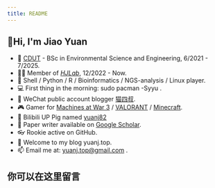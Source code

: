 ```yaml
---
title: README
---
```


## 👋Hi, I'm Jiao Yuan 

- 🏫 [CDUT](https://www.cdut.edu.cn/) - BSc in Environmental Science and Engineering, 6/2021 - 7/2025.
- 👨‍🎓 Member of _[HJLab](https://www.x-mol.com/groups/hj-lab)_, 12/2022 - Now.
- 🧬 Shell / Python / R / Bioinformatics / NGS-analysis / Linux player.
- 💻 First thing in the morning: sudo pacman -Syyu .
- 📗 WeChat public account blogger [猫四叔](https://yuanj.top/images/wechat.jpg).
- 🎮 Gamer for [Machines at War 3](https://www.isotope244.com/machines-at-war-3.html) / [VALORANT](https://val.qq.com/main.html) / [Minecraft](https://www.minecraft.net/zh-hans).
- 🎥 Bilibili UP Pig named [yuanj82](https://space.bilibili.com/1692277850?spm_id_from=333.1007.0.0)
- 📰 Paper writer available on [Google Scholar](https://scholar.google.com/citations?hl=zh-CN&user=VHD-XpkAAAAJ).
- 👓 Rookie active on GitHub.
- 🎉 Welcome to my blog yuanj.top.
- 📫 Email me at: [yuanj.top@gmail.com](https://yuanj.top/images/email.png) .

## 你可以在这里留言

<!-- <script src="https://utteranc.es/client.js"
        repo="yuanj82/blog"
        issue-term="title"
        theme="github-light"
        crossorigin="anonymous"
        async>
</script> -->
<script src="https://giscus.app/client.js"
        data-repo="yuanj82/blog"
        data-repo-id="R_kgDOKXKUsQ"
        data-category="Announcements"
        data-category-id="DIC_kwDOKXKUsc4CZj38"
        data-mapping="title"
        data-strict="0"
        data-reactions-enabled="0"
        data-emit-metadata="0"
        data-input-position="bottom"
        data-theme="light"
        data-lang="en"
        crossorigin="anonymous"
        async>
</script>
